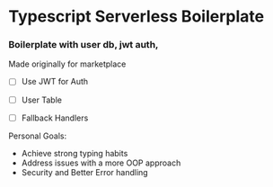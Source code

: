  # Typescript Serverless Boilerplate 
 
 ### Boilerplate with user db, jwt auth, 
 
 Made originally for marketplace
 
 
 - [ ] Use JWT for Auth
 
 - [ ] User Table
 
 - [ ] Fallback Handlers
 
 
 
 Personal Goals:
  - Achieve strong typing habits
  - Address issues with a more OOP approach
  - Security and Better Error handling
 
 
 
 
